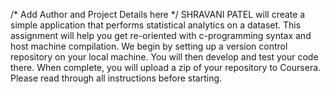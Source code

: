 /* Add Author and Project Details here */
SHRAVANI PATEL 
will create a simple application that performs
 statistical analytics on a dataset. This assignment
 will help you get re-oriented with c-programming syntax
 and host machine compilation. We begin by setting up 
a version control repository on your local machine. 
You will then develop and test your code there.
 When complete, you will upload a zip of your 
repository to Coursera. Please read through all
 instructions before starting.

